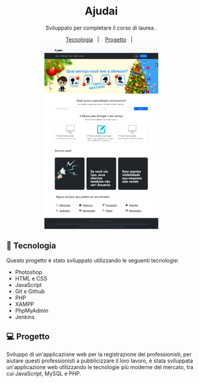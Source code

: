<h1 align="center"> Ajudai </h1>

<p align="center">
Sviluppato per completare il corso di laurea .
</p>


<p align="center">
  <a href="#-tecnologia">Tecnologia</a>&nbsp;&nbsp;&nbsp;|&nbsp;&nbsp;&nbsp;
  <a href="#-progetto">Progetto</a>&nbsp;&nbsp;&nbsp;|&nbsp;&nbsp;&nbsp;
  
</p>



<p align="center">
  <img alt="progetto Ajudai" src=".github/preview.png" width="60%">
</p>

## 🚀 Tecnologia

Questo progetto è stato sviluppato utilizzando le seguenti tecnologie:

- Photoshop
- HTML e CSS
- JavaScript
- Git e Github
- PHP
- XAMPP
- PhpMyAdmin
- Jenkins


## 💻 Progetto

Sviluppo di un'applicazione web per la registrazione dei professionisti, per aiutare questi professionisti a pubblicizzare il loro lavoro, è stata sviluppata un'applicazione web utilizzando le tecnologie più moderne del mercato, tra cui JavaScript, MySQL e PHP.



